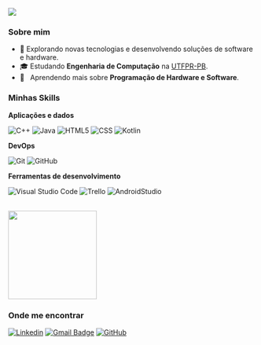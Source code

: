 ![](https://komarev.com/ghpvc/?username=LucasAlves12&color=006bed)

<h3>Sobre mim</h3>

- 🤔 Explorando novas tecnologias e desenvolvendo soluções de software e hardware.
- 🎓 Estudando **Engenharia de Computação** na <a href="[UTFPR-PB](https://www.utfpr.edu.br/campus/patobranco)">UTFPR-PB</a>.
- 🌱 &nbsp; Aprendendo mais sobre **Programação de Hardware e Software**.

<h3>Minhas Skills</h3>

**Aplicações e dados**

![C++](https://img.shields.io/badge/-C++-333333?style=flat&logo=C%2B%2B&logoColor=00599C)
![Java](https://img.shields.io/badge/-Java-333333?style=flat&logo=Java&logoColor=007396)
![HTML5](https://img.shields.io/badge/-HTML5-333333?style=flat&logo=HTML5)
![CSS](https://img.shields.io/badge/-CSS-333333?style=flat&logo=CSS3&logoColor=1572B6)
![Kotlin](https://img.shields.io/badge/-Kotlin-333333?style=flat&logo=Kotlin&logoColor=1572B6)

**DevOps**

![Git](https://img.shields.io/badge/-Git-333333?style=flat&logo=git)
![GitHub](https://img.shields.io/badge/-GitHub-333333?style=flat&logo=github)

**Ferramentas de desenvolvimento**

![Visual Studio Code](https://img.shields.io/badge/-Visual%20Studio%20Code-333333?style=flat&logo=visual-studio-code&logoColor=007ACC)
![Trello](https://img.shields.io/badge/-Trello-333333?style=flat&logo=trello&logoColor=007ACC)
![AndroidStudio](https://img.shields.io/badge/-AndroidStudio-333333?style=flat&logo=AndroidStudioo&logoColor=007ACC)

<br/>

<a href="https://github.com/LucasAlves12">
  <img height="180em" src="https://github-readme-stats.vercel.app/api?username=LucasAlves12&theme=dracula&show_icons=true" />
</a>

<h3>Onde me encontrar</h3>

[![Linkedin](https://img.shields.io/badge/-LucasAlves-blue?style=flat-square&logo=Linkedin&logoColor=white&link=www.linkedin.com/in/lucas-alves12)]([www.linkedin.com/in/lucas-alves12](https://www.linkedin.com/in/lucas-alves12))
[![Gmail Badge](https://img.shields.io/badge/-lucasantunesalves12@hotmail.com-006bed?style=flat-square&logo=Gmail&logoColor=white&link=mailto:lucasantunesalves12@hotmail.com)](mailto:lucasantunesalves12@hotmail.com)
[![GitHub](https://img.shields.io/github/followers/iuricode?label=follow&style=social)](https://github.com/LucasAlves12)
